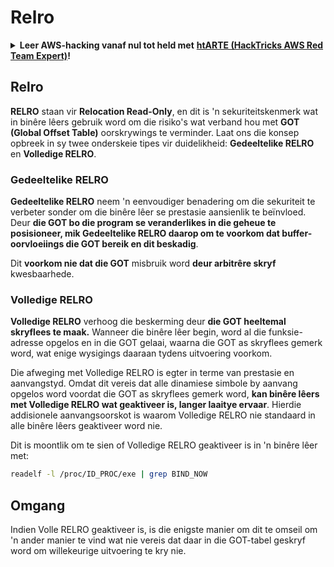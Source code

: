 # Relro

<details>

<summary><strong>Leer AWS-hacking vanaf nul tot held met</strong> <a href="https://training.hacktricks.xyz/courses/arte"><strong>htARTE (HackTricks AWS Red Team Expert)</strong></a><strong>!</strong></summary>

Ander maniere om HackTricks te ondersteun:

* As jy wil sien dat jou **maatskappy geadverteer word in HackTricks** of **HackTricks aflaai in PDF-formaat** Kontroleer die [**INSKRYWINGSPLANNE**](https://github.com/sponsors/carlospolop)!
* Kry die [**amptelike PEASS & HackTricks swag**](https://peass.creator-spring.com)
* Ontdek [**Die PEASS-familie**](https://opensea.io/collection/the-peass-family), ons versameling eksklusiewe [**NFT's**](https://opensea.io/collection/the-peass-family)
* **Sluit aan by die** 💬 [**Discord-groep**](https://discord.gg/hRep4RUj7f) of die [**telegram-groep**](https://t.me/peass) of **volg** ons op **Twitter** 🐦 [**@hacktricks\_live**](https://twitter.com/hacktricks\_live)**.**
* **Deel jou haktruuks deur PR's in te dien by die** [**HackTricks**](https://github.com/carlospolop/hacktricks) en [**HackTricks Cloud**](https://github.com/carlospolop/hacktricks-cloud) github-opslag.

</details>

## Relro

**RELRO** staan vir **Relocation Read-Only**, en dit is 'n sekuriteitskenmerk wat in binêre lêers gebruik word om die risiko's wat verband hou met **GOT (Global Offset Table)** oorskrywings te verminder. Laat ons die konsep opbreek in sy twee onderskeie tipes vir duidelikheid: **Gedeeltelike RELRO** en **Volledige RELRO**.

### **Gedeeltelike RELRO**

**Gedeeltelike RELRO** neem 'n eenvoudiger benadering om die sekuriteit te verbeter sonder om die binêre lêer se prestasie aansienlik te beïnvloed. Deur **die GOT bo die program se veranderlikes in die geheue te posisioneer, mik Gedeeltelike RELRO daarop om te voorkom dat buffer-oorvloeiings die GOT bereik en dit beskadig**.&#x20;

Dit **voorkom nie dat die GOT** misbruik word **deur arbitrêre skryf** kwesbaarhede.

### **Volledige RELRO**

**Volledige RELRO** verhoog die beskerming deur **die GOT heeltemal skryflees te maak.** Wanneer die binêre lêer begin, word al die funksie-adresse opgelos en in die GOT gelaai, waarna die GOT as skryflees gemerk word, wat enige wysigings daaraan tydens uitvoering voorkom.

Die afweging met Volledige RELRO is egter in terme van prestasie en aanvangstyd. Omdat dit vereis dat alle dinamiese simbole by aanvang opgelos word voordat die GOT as skryflees gemerk word, **kan binêre lêers met Volledige RELRO wat geaktiveer is, langer laaitye ervaar**. Hierdie addisionele aanvangsoorskot is waarom Volledige RELRO nie standaard in alle binêre lêers geaktiveer word nie.

Dit is moontlik om te sien of Volledige RELRO geaktiveer is in 'n binêre lêer met:
```bash
readelf -l /proc/ID_PROC/exe | grep BIND_NOW
```
## Omgang

Indien Volle RELRO geaktiveer is, is die enigste manier om dit te omseil om 'n ander manier te vind wat nie vereis dat daar in die GOT-tabel geskryf word om willekeurige uitvoering te kry nie.
